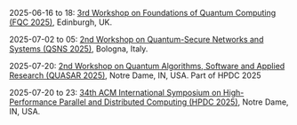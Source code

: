 2025-06-16 to 18: [3rd Workshop on Foundations of Quantum Computing (FQC 2025)](https://www.eventcreate.com/e/fqc2025), Edinburgh, UK.

2025-07-02 to 05: [2nd Workshop on Quantum-Secure Networks and Systems (QSNS 2025)](https://qubip.eu/qsns2025/), Bologna, Italy.

2025-07-20: [2nd Workshop on Quantum Algorithms, Software and Applied Research (QUASAR 2025)](https://sites.google.com/view/quasar25), Notre Dame, IN, USA. Part of HPDC 2025

2025-07-20 to 23: [34th ACM International Symposium on High-Performance Parallel and Distributed Computing (HPDC 2025)](https://hpdc.sci.utah.edu/2025/), Notre Dame, IN, USA.

